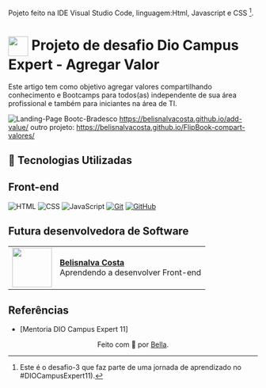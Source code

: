 Pojeto feito na IDE Visual Studio Code, linguagem:Html, Javascript e CSS [^1].

<h1>
    <a href="https://www.dio.me/">
     <img align="center" width="40px" src="https://hermes.digitalinnovation.one/assets/diome/logo-minimized.png"></a>
    <span>Projeto de desafio Dio Campus Expert - Agregar Valor</span>
</h1>
Este artigo tem como objetivo agregar valores compartilhando conhecimento e Bootcamps para todos(as) independente de sua área profissional e também para iniciantes na área de TI.

![Landing-Page Bootc-Bradesco](https://github.com/user-attachments/assets/87c26b34-6e80-446d-a7d4-ca3b5252c9dd)
https://belisnalvacosta.github.io/add-value/
outro projeto:   https://belisnalvacosta.github.io/FlipBook-compart-valores/

## 🤖 Tecnologias Utilizadas
## Front-end
![HTML](https://img.shields.io/badge/HTML-000?style=for-the-badge&logo=html5&logoColor=30A3DC)
![CSS](https://img.shields.io/badge/CSS-000?style=for-the-badge&logo=css3&logoColor=E94D5F)
![JavaScript](https://img.shields.io/badge/JavaScript-000?style=for-the-badge&logo=javascript&logoColor=30A3DC)
[![Git](https://img.shields.io/badge/Git-000?style=for-the-badge&logo=git&logoColor=E94D5F)](https://git-scm.com/doc) 
[![GitHub](https://img.shields.io/badge/GitHub-000?style=for-the-badge&logo=github&logoColor=30A3DC)](https://docs.github.com/)
<br>

## Futura desenvolvedora de Software
<table>
  <tr>
    <td>
      <img width="80px" align="center" src="https://avatars.githubusercontent.com/BelisnalvaCosta"/>
    </td>
    <td align="left">
      <a href="https://github.com/BelisnalvaCosta">
        <span><b>Belisnalva Costa</b></span>
      </a>
      <br>
      <span>Aprendendo a desenvolver Front-end</span>
    </td>
  </tr>
</table>

## Referências
- [Mentoria DIO Campus Expert 11]
  
<div align="center">Feito com 💙 por <a href="https://github.com/BelisnalvaCosta/">Bella</a>.</div>

[^1]: Este é o desafio-3 que faz parte de uma jornada de aprendizado no #DIOCampusExpert11).
